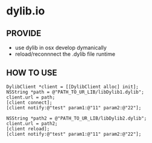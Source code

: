 # dylib.io

## PROVIDE

* use dylib in osx develop dymanically
* reload/reconnnect the .dylib file runtime 

## HOW TO USE

```
DylibClient *client = [[DylibClient alloc] init];
NSString *path = @"PATH_TO_UR_LIB/libDylib1.dylib";
client.url = path;
[client connect];
[client notify:@"test" param1:@"11" param2:@"22"];

NSString *path2 = @"PATH_TO_UR_LIB/libDylib2.dylib";
client.url = path2;
[client reload];
[client notify:@"test" param1:@"11" param2:@"22"];

```
